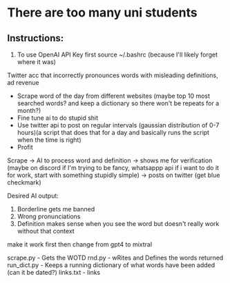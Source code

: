 # There are too many uni students

## Instructions:
1. To use OpenAI API Key first source ~/.bashrc (because I'll likely forget where it was)


Twitter acc that incorrectly pronounces words with misleading definitions, ad revenue
* Scrape word of the day from different websites (maybe top 10 most searched words? and keep a dictionary so there won't be repeats for a month?)
* Fine tune ai to do stupid shit
* Use twitter api to post on regular intervals (gaussian distribution of 0-7 hours)(a script that does that for a day and basically runs the script when the time is right)
* Profit

Scrape -> AI to process word and definition -> shows me for verification (maybe on discord if I'm trying to be fancy, whatsappp api if i want to do it for work, start with something stupidly simple) -> posts on twitter (get blue checkmark)

Desired AI output:
1. Borderline gets me banned
2. Wrong pronunciations
3. Definition makes sense when you see the word but doesn't really work without that context 

make it work first then change from gpt4 to mixtral

scrape.py - Gets the WOTD
rnd.py - wRites and Defines the words returned
run_dict.py - Keeps a running dictionary of what words have been added (can it be dated?)
links.txt - links

